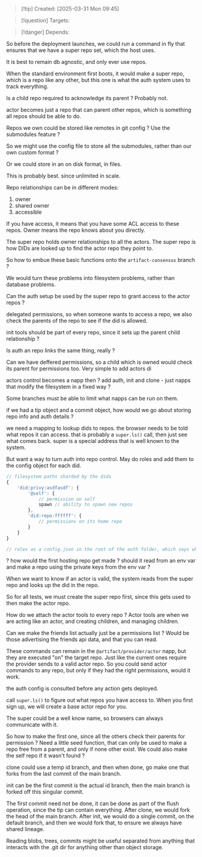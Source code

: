 
>[!tip] Created: [2025-03-31 Mon 09:45]

>[!question] Targets: 

>[!danger] Depends: 

So before the deployment launches, we could run a command in fly that ensures that we have a super repo set, which the host uses.

It is best to remain db agnostic, and only ever use repos.

When the standard environment first boots, it would make a super repo, which is a repo like any other, but this one is what the auth system uses to track everything.

Is a child repo required to acknowledge its parent ?
Probably not.

actor becomes just a repo that can parent other repos, which is something all repos should be able to do.

Repos we own could be stored like remotes in git config ?
Use the submodules feature ?

So we might use the config file to store all the submodules, rather than our own custom format ?

Or we could store in an on disk format, in files.

This is probably best.  since unlimited in scale.

Repo relationships can be in different modes:
1. owner
2. shared owner
3. accessible

If you have access, it means that you have some ACL access to these repos.
Owner means the repo knows about you directly.

The super repo holds owner relationships to all the actors.
The super repo is how DIDs are looked up to find the actor repo they point to.

So how to embue these basic functions onto the `artifact-consensus` branch ?

We would turn these problems into filesystem problems, rather than database problems.

Can the auth setup be used by the super repo to grant access to the actor repos ?

delegated permissions, so when someone wants to access a repo, we also check the parents of the repo to see if the did is allowed.

init tools should be part of every repo, since it sets up the parent child relationship ?

Is auth an repo links the same thing, really ?

Can we have deffered permissions, so a child which is owned would check its parent for permissions too.
Very simple to add actors di

actors control becomes a napp then ?
add auth, init and clone - just napps that modify the filesystem in a fixed way ?

Some branches must be able to limit what napps can be run on them.

if we had a tip object and a commit object, how would we go about storing repo info and auth details ?

we need a mapping to lookup dids to repos.
the browser needs to be told what repos it can access.
that is probably a `super.ls()` call, then just see what comes back.
super is a special address that is well known to the system.

But want a way to turn auth into repo control.
May do roles and add them to the config object for each did.

```ts
// filesystem paths sharded by the dids
{
	'did:privy:asdfasdf': {
		'@self': {
			// permission on self
			spawn // ability to spawn new repos
		},
		'did:repo:ffffff': {
			// permissions on its home repo
		}
	}
}

// roles as a config.json in the root of the auth folder, which says what all the roles that are referenced here are


```


? how would the first hosting repo get made ?
should it read from an env var and make a repo using the private keys from the env var ?

When we want to know if an actor is valid, the system reads from the super repo and looks up the did in the repo.

So for all tests, we must create the super repo first, since this gets used to then make the actor repo.

How do we attach the actor tools to every repo ?
Actor tools are when we are acting like an actor, and creating children, and managing children.

Can we make the friends list actually just be a permissions list ?
Would be those advertising the friends api data, and that you can read.

These commands can remain in the `@artifact/provider/actor` napp, but they are executed "on" the target repo.  Just like the current ones require the provider sends to a valid actor repo.
So you could send actor commands to any repo, but only if they had the right permissions, would it work.

the auth config is consulted before any action gets deployed.

call `super.ls()` to figure out what repos you have access to.
When you first sign up, we will create a base actor repo for you.

The super could be a well know name, so browsers can always communicate with it.

So how to make the first one, since all the others check their parents for permission ?
Need a little seed function, that can only be used to make a repo free from a parent, and only if none other exist.  We could also make the self repo if it wasn't found ?

clone could use a temp id branch, and then when done, go make one that forks from the last commit of the main branch.

init can be the first commit is the actual id branch, then the main branch is forked off this singular commit.

The first commit need not be done, it can be done as part of the flush operation, since the tip can contain everything.
After clone, we would fork the head of the main branch.
After init, we would do a single commit, on the default branch, and then we would fork that, to ensure we always have shared lineage.

Reading blobs, trees, commits might be useful separated from anything that interacts with the .git dir for anything other than object storage.